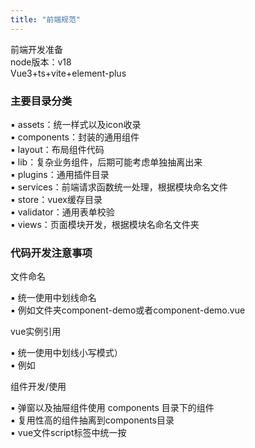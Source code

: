 ```yaml
---
title: "前端规范"
---
```


前端开发准备 <br/>
node版本：v18 <br/>
Vue3+ts+vite+element-plus <br/>

### 主要目录分类

▪  assets：统一样式以及icon收录 <br/>
▪  components：封装的通用组件 <br/>
▪  layout：布局组件代码 <br/>
▪  lib：复杂业务组件，后期可能考虑单独抽离出来 <br/>
▪  plugins：通用插件目录 <br/>
▪  services：前端请求函数统一处理，根据模块命名文件 <br/>
▪  store：vuex缓存目录 <br/>
▪  validator：通用表单校验 <br/>
▪  views：页面模块开发，根据模块名命名文件夹 

### 代码开发注意事项

文件命名

▪ 统一使用中划线命名 <br/>
▪ 例如文件夹component-demo或者component-demo.vue <br/>

vue实例引用

▪ 统一使用中划线小写模式） <br/>
▪ 例如<component-demo></component-demo> <br/>

组件开发/使用

▪ 弹窗以及抽屉组件使用 components 目录下的组件 <br/>
▪ 复用性高的组件抽离到components目录 <br/>
▪ vue文件script标签中统一按 <script lang="ts" setup> 来写 <br/>
▪ vue文件style标签中统一使用scss语法，类名命名根据模块名命名，使用节点树形式，由一个根节点包裹 <br/>
▪ lib中开发的新组件统一使用zqy-组件名形式命名 <br/>
▪ 开发的代码尽量保留注释 <br/>

vue内容注意事项
 
▪ 为了保证vue代码编写有个统一风格，参数按照下面的规则进行分类，方便代码读起来更容易 <br/>

```ts
<script lang="ts" setup>
// 顶部统一引入模块插件
import { ref, reactive, defineProps, computed } from 'vue'
import { useRoute } from 'vue-router'

// 第一部分，接口，路由以及store部分声明
interface demoIntetface {

}
const route = useRoute()

// 第二部分，参数声明，ref声明的在上，reactive声明的在下
const keyword = ref('')
const object = reactive({})

// 第三部分，props参数
const props = defineProps<{
  modelConfig: ModalConfig;
}>()

// 第四部分，计算属性&侦听器
const computedParam = computed(() => {
  return ''
})
watch(
  () => props.modelConfig.visible,
  (newVal) => {
    visible.value = newVal
  }
)

// 第五部分，函数/事件，统一使用 function 声明
function fun() {}

// 第六部分，生命周期
onMounted(() => {
})
onUnmounted(() => {
})
</script>
```